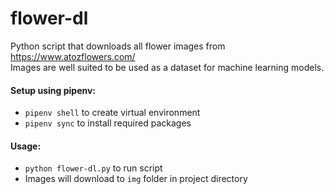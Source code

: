 # flower-dl

Python script that downloads all flower images from https://www.atozflowers.com/ <br/>
Images are well suited to be used as a dataset for machine learning models.

#### Setup using pipenv:
- `pipenv shell` to create virtual environment
- `pipenv sync` to install required packages


#### Usage:
- `python flower-dl.py` to run script
- Images will download to `img` folder in project directory
